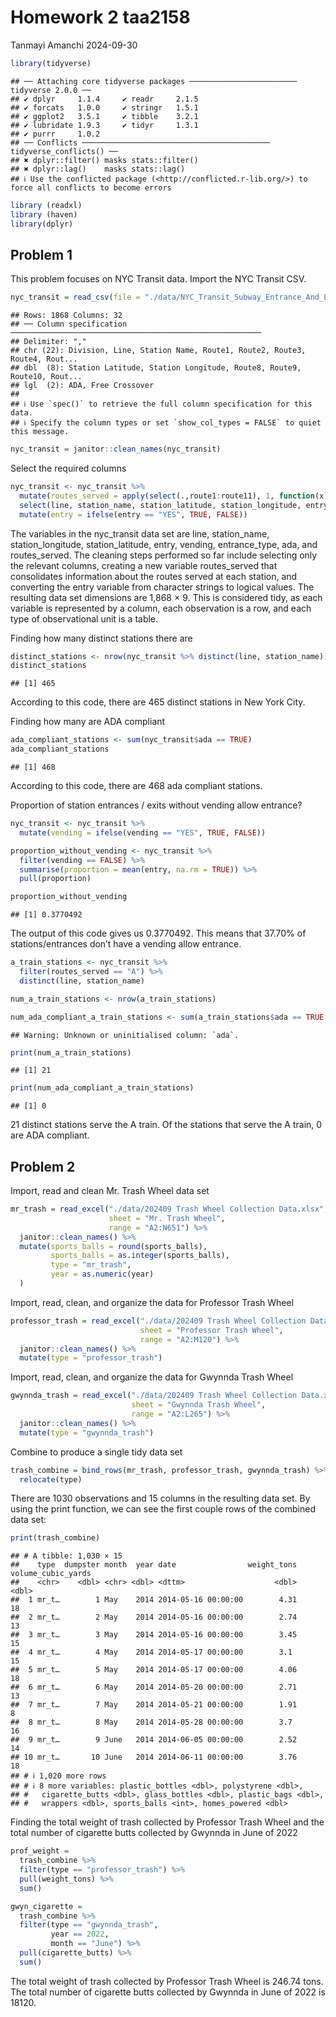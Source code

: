 Homework 2 taa2158
================
Tanmayi Amanchi
2024-09-30

``` r
library(tidyverse)
```

    ## ── Attaching core tidyverse packages ──────────────────────── tidyverse 2.0.0 ──
    ## ✔ dplyr     1.1.4     ✔ readr     2.1.5
    ## ✔ forcats   1.0.0     ✔ stringr   1.5.1
    ## ✔ ggplot2   3.5.1     ✔ tibble    3.2.1
    ## ✔ lubridate 1.9.3     ✔ tidyr     1.3.1
    ## ✔ purrr     1.0.2     
    ## ── Conflicts ────────────────────────────────────────── tidyverse_conflicts() ──
    ## ✖ dplyr::filter() masks stats::filter()
    ## ✖ dplyr::lag()    masks stats::lag()
    ## ℹ Use the conflicted package (<http://conflicted.r-lib.org/>) to force all conflicts to become errors

``` r
library (readxl)
library (haven)
library(dplyr)
```

## Problem 1

This problem focuses on NYC Transit data. Import the NYC Transit CSV.

``` r
nyc_transit = read_csv(file = "./data/NYC_Transit_Subway_Entrance_And_Exit_Data.csv")
```

    ## Rows: 1868 Columns: 32
    ## ── Column specification ────────────────────────────────────────────────────────
    ## Delimiter: ","
    ## chr (22): Division, Line, Station Name, Route1, Route2, Route3, Route4, Rout...
    ## dbl  (8): Station Latitude, Station Longitude, Route8, Route9, Route10, Rout...
    ## lgl  (2): ADA, Free Crossover
    ## 
    ## ℹ Use `spec()` to retrieve the full column specification for this data.
    ## ℹ Specify the column types or set `show_col_types = FALSE` to quiet this message.

``` r
nyc_transit = janitor::clean_names(nyc_transit)
```

Select the required columns

``` r
nyc_transit <- nyc_transit %>%
  mutate(routes_served = apply(select(.,route1:route11), 1, function(x) paste(na.omit(x), collapse = ", "))) %>%
  select(line, station_name, station_latitude, station_longitude, entry, vending, entrance_type, ada, routes_served) %>% 
  mutate(entry = ifelse(entry == "YES", TRUE, FALSE))
```

The variables in the nyc_transit data set are line, station_name,
station_longitude, station_latitude, entry, vending, entrance_type, ada,
and routes_served. The cleaning steps performed so far include selecting
only the relevant columns, creating a new variable routes_served that
consolidates information about the routes served at each station, and
converting the entry variable from character strings to logical values.
The resulting data set dimensions are 1,868 × 9. This is considered
tidy, as each variable is represented by a column, each observation is a
row, and each type of observational unit is a table.

Finding how many distinct stations there are

``` r
distinct_stations <- nrow(nyc_transit %>% distinct(line, station_name))
distinct_stations
```

    ## [1] 465

According to this code, there are 465 distinct stations in New York
City.

Finding how many are ADA compliant

``` r
ada_compliant_stations <- sum(nyc_transit$ada == TRUE)
ada_compliant_stations
```

    ## [1] 468

According to this code, there are 468 ada compliant stations.

Proportion of station entrances / exits without vending allow entrance?

``` r
nyc_transit <- nyc_transit %>%
  mutate(vending = ifelse(vending == "YES", TRUE, FALSE)) 

proportion_without_vending <- nyc_transit %>%
  filter(vending == FALSE) %>%                              
  summarise(proportion = mean(entry, na.rm = TRUE)) %>%   
  pull(proportion)

proportion_without_vending
```

    ## [1] 0.3770492

The output of this code gives us 0.3770492. This means that 37.70% of
stations/entrances don’t have a vending allow entrance.

``` r
a_train_stations <- nyc_transit %>%
  filter(routes_served == "A") %>%
  distinct(line, station_name)  

num_a_train_stations <- nrow(a_train_stations)

num_ada_compliant_a_train_stations <- sum(a_train_stations$ada == TRUE, na.rm = TRUE)
```

    ## Warning: Unknown or uninitialised column: `ada`.

``` r
print(num_a_train_stations)  
```

    ## [1] 21

``` r
print(num_ada_compliant_a_train_stations) 
```

    ## [1] 0

21 distinct stations serve the A train. Of the stations that serve the A
train, 0 are ADA compliant.

## Problem 2

Import, read and clean Mr. Trash Wheel data set

``` r
mr_trash = read_excel("./data/202409 Trash Wheel Collection Data.xlsx", 
                      sheet = "Mr. Trash Wheel",
                      range = "A2:N651") %>%
  janitor::clean_names() %>% 
  mutate(sports_balls = round(sports_balls),
         sports_balls = as.integer(sports_balls),
         type = "mr_trash",
         year = as.numeric(year)
  )
```

Import, read, clean, and organize the data for Professor Trash Wheel

``` r
professor_trash = read_excel("./data/202409 Trash Wheel Collection Data.xlsx", 
                             sheet = "Professor Trash Wheel",
                             range = "A2:M120") %>% 
  janitor::clean_names() %>% 
  mutate(type = "professor_trash")
```

Import, read, clean, and organize the data for Gwynnda Trash Wheel

``` r
gwynnda_trash = read_excel("./data/202409 Trash Wheel Collection Data.xlsx", 
                           sheet = "Gwynnda Trash Wheel",
                           range = "A2:L265") %>% 
  janitor::clean_names() %>% 
  mutate(type = "gwynnda_trash")
```

Combine to produce a single tidy data set

``` r
trash_combine = bind_rows(mr_trash, professor_trash, gwynnda_trash) %>% 
  relocate(type)
```

There are 1030 observations and 15 columns in the resulting data set. By
using the print function, we can see the first couple rows of the
combined data set:

``` r
print(trash_combine)
```

    ## # A tibble: 1,030 × 15
    ##    type  dumpster month  year date                weight_tons volume_cubic_yards
    ##    <chr>    <dbl> <chr> <dbl> <dttm>                    <dbl>              <dbl>
    ##  1 mr_t…        1 May    2014 2014-05-16 00:00:00        4.31                 18
    ##  2 mr_t…        2 May    2014 2014-05-16 00:00:00        2.74                 13
    ##  3 mr_t…        3 May    2014 2014-05-16 00:00:00        3.45                 15
    ##  4 mr_t…        4 May    2014 2014-05-17 00:00:00        3.1                  15
    ##  5 mr_t…        5 May    2014 2014-05-17 00:00:00        4.06                 18
    ##  6 mr_t…        6 May    2014 2014-05-20 00:00:00        2.71                 13
    ##  7 mr_t…        7 May    2014 2014-05-21 00:00:00        1.91                  8
    ##  8 mr_t…        8 May    2014 2014-05-28 00:00:00        3.7                  16
    ##  9 mr_t…        9 June   2014 2014-06-05 00:00:00        2.52                 14
    ## 10 mr_t…       10 June   2014 2014-06-11 00:00:00        3.76                 18
    ## # ℹ 1,020 more rows
    ## # ℹ 8 more variables: plastic_bottles <dbl>, polystyrene <dbl>,
    ## #   cigarette_butts <dbl>, glass_bottles <dbl>, plastic_bags <dbl>,
    ## #   wrappers <dbl>, sports_balls <int>, homes_powered <dbl>

Finding the total weight of trash collected by Professor Trash Wheel and
the total number of cigarette butts collected by Gwynnda in June of 2022

``` r
prof_weight = 
  trash_combine %>% 
  filter(type == "professor_trash") %>% 
  pull(weight_tons) %>% 
  sum()

gwyn_cigarette = 
  trash_combine %>% 
  filter(type == "gwynnda_trash",
         year == 2022,
         month == "June") %>% 
  pull(cigarette_butts) %>% 
  sum()
```

The total weight of trash collected by Professor Trash Wheel is 246.74
tons. The total number of cigarette butts collected by Gwynnda in June
of 2022 is 18120.
